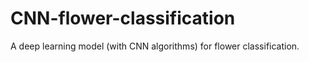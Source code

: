 # CNN-flower-classification
A deep learning model (with CNN algorithms) for flower classification. 
